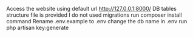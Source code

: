Access the website using default url http://127.0.0.1:8000/ 
DB tables structure file is provided I do not used migrations
run composer install command
Rename .env.example to .env
change the db name in .env
run php artisan key:generate
